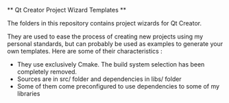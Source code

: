 ** Qt Creator Project Wizard Templates **

The folders in this repository contains project wizards for Qt Creator. 

They are used to ease the process of creating new projects using my personal standards, but
can probably be used as examples to generate your own templates.
Here are some of their characteristics :
- They use exclusively Cmake. The build system selection has been completely removed.
- Sources are in src/ folder and dependencies in libs/ folder
- Some of them come preconfigured to use dependencies to some of my libraries
